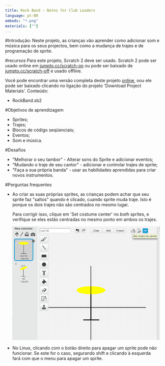 ```yaml
---
title: Rock Band — Notes for Club Leaders
language: pt-BR
embeds: "*.png"
materials: [""]
...
```


#Introdução:
Neste projeto, as crianças vão aprender como adicionar som e música para os seus projectos, bem como a mudança de trajes e de programação de sprite.

#recursos
Para este projeto, Scratch 2 deve ser usado. Scratch 2 pode ser usado online em [jumpto.cc/scratch-on](http://jumpto.cc/scratch-on) ou pode ser baixado de [jumpto.cc/scratch-off](http://jumpto.cc/scratch-off) e usado offline.

Você pode encontrar uma versão completa deste projeto <a href="http://scratch.mit.edu/projects/26741186/#editor">online</a>, oou ele pode ser baixado clicando no ligação do projeto 'Download Project Materials'. Conteúdo:

+ RockBand.sb2

#Objetivos de aprendizagem
+ Sprites;
+ Trajes;
+ Blocos de código seqüenciais;
+ Eventos;
+ Som e música.

#Desafios
+ "Melhorar o seu tambor" - Alterar sons do Sprite e adicionar eventos;
+ "Mudando o traje de seu cantor" - adicionar e controlar trajes de sprite;
+ "Faça a sua própria banda" - usar as habilidades aprendidas para criar novos instrumentos.

#Perguntas frequentes
+ Ao criar as suas próprias sprites, as crianças podem achar que seu sprite faz "saltos" quando é clicado, cuando sprite muda traje. Isto é porque os dois trajes não são centrados no mesmo lugar.

	Para corrigir isso, clique em 'Set costume center' no _both_ sprites, e verifique se eles estão centradas no mesmo ponto em ambos os trajes.

	![screenshot](band-center.png)

+ No Linux, clicando com o botão direito para apagar um sprite pode não funcionar. Se este for o caso, segurando shift e clicando à esquerda fará com que o menu para apagar um sprite.